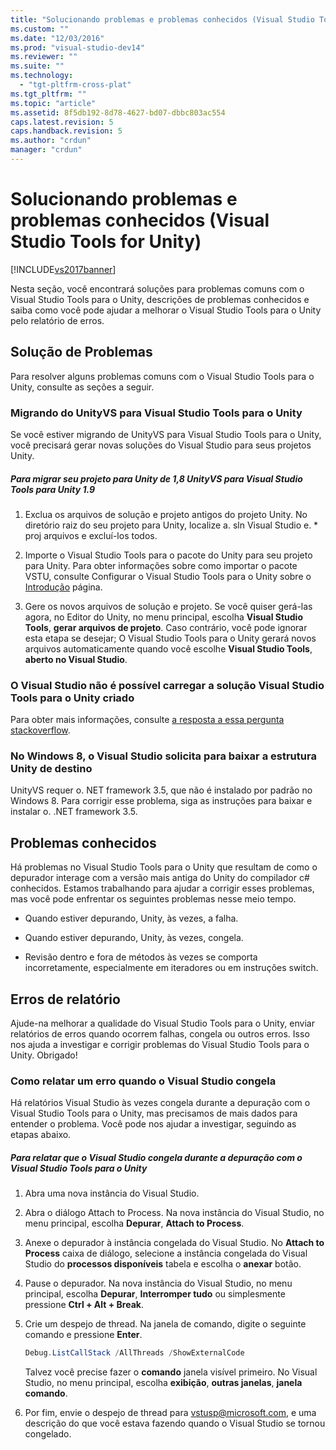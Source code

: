```yaml
---
title: "Solucionando problemas e problemas conhecidos (Visual Studio Tools for Unity) | Microsoft Docs"
ms.custom: ""
ms.date: "12/03/2016"
ms.prod: "visual-studio-dev14"
ms.reviewer: ""
ms.suite: ""
ms.technology: 
  - "tgt-pltfrm-cross-plat"
ms.tgt_pltfrm: ""
ms.topic: "article"
ms.assetid: 8f5db192-8d78-4627-bd07-dbbc803ac554
caps.latest.revision: 5
caps.handback.revision: 5
ms.author: "crdun"
manager: "crdun"
---
```

# Solucionando problemas e problemas conhecidos (Visual Studio Tools for Unity)
[!INCLUDE[vs2017banner](../code-quality/includes/vs2017banner.md)]

Nesta seção, você encontrará soluções para problemas comuns com o Visual Studio Tools para o Unity, descrições de problemas conhecidos e saiba como você pode ajudar a melhorar o Visual Studio Tools para o Unity pelo relatório de erros.  
  
## Solução de Problemas  
 Para resolver alguns problemas comuns com o Visual Studio Tools para o Unity, consulte as seções a seguir.  
  
### Migrando do UnityVS para Visual Studio Tools para o Unity  
 Se você estiver migrando de UnityVS para Visual Studio Tools para o Unity, você precisará gerar novas soluções do Visual Studio para seus projetos Unity.  
  
##### Para migrar seu projeto para Unity de 1,8 UnityVS para Visual Studio Tools para Unity 1.9  
  
1.  Exclua os arquivos de solução e projeto antigos do projeto Unity.  No diretório raiz do seu projeto para Unity, localize a. sln Visual Studio e. \* proj arquivos e excluí\-los todos.  
  
2.  Importe o Visual Studio Tools para o pacote do Unity para seu projeto para Unity.  Para obter informações sobre como importar o pacote VSTU, consulte Configurar o Visual Studio Tools para o Unity sobre o [Introdução](../cross-platform/getting-started-with-visual-studio-tools-for-unity.md) página.  
  
3.  Gere os novos arquivos de solução e projeto.  Se você quiser gerá\-las agora, no Editor do Unity, no menu principal, escolha **Visual Studio Tools**, **gerar arquivos de projeto**.  Caso contrário, você pode ignorar esta etapa se desejar; O Visual Studio Tools para o Unity gerará novos arquivos automaticamente quando você escolhe **Visual Studio Tools**, **aberto no Visual Studio**.  
  
### O Visual Studio não é possível carregar a solução Visual Studio Tools para o Unity criado  
 Para obter mais informações, consulte [a resposta a essa pergunta stackoverflow](http://stackoverflow.com/a/24035907/36702).  
  
### No Windows 8, o Visual Studio solicita para baixar a estrutura Unity de destino  
 UnityVS requer o.  NET framework 3.5, que não é instalado por padrão no Windows 8.  Para corrigir esse problema, siga as instruções para baixar e instalar o.  .NET framework 3.5.  
  
## Problemas conhecidos  
 Há problemas no Visual Studio Tools para o Unity que resultam de como o depurador interage com a versão mais antiga do Unity do compilador c\# conhecidos.  Estamos trabalhando para ajudar a corrigir esses problemas, mas você pode enfrentar os seguintes problemas nesse meio tempo.  
  
-   Quando estiver depurando, Unity, às vezes, a falha.  
  
-   Quando estiver depurando, Unity, às vezes, congela.  
  
-   Revisão dentro e fora de métodos às vezes se comporta incorretamente, especialmente em iteradores ou em instruções switch.  
  
## Erros de relatório  
 Ajude\-na melhorar a qualidade do Visual Studio Tools para o Unity, enviar relatórios de erros quando ocorrem falhas, congela ou outros erros.  Isso nos ajuda a investigar e corrigir problemas do Visual Studio Tools para o Unity.  Obrigado\!  
  
### Como relatar um erro quando o Visual Studio congela  
 Há relatórios Visual Studio às vezes congela durante a depuração com o Visual Studio Tools para o Unity, mas precisamos de mais dados para entender o problema.  Você pode nos ajudar a investigar, seguindo as etapas abaixo.  
  
##### Para relatar que o Visual Studio congela durante a depuração com o Visual Studio Tools para o Unity  
  
1.  Abra uma nova instância do Visual Studio.  
  
2.  Abra o diálogo Attach to Process.  Na nova instância do Visual Studio, no menu principal, escolha **Depurar**, **Attach to Process**.  
  
3.  Anexe o depurador à instância congelada do Visual Studio.  No **Attach to Process** caixa de diálogo, selecione a instância congelada do Visual Studio do **processos disponíveis** tabela e escolha o **anexar** botão.  
  
4.  Pause o depurador.  Na nova instância do Visual Studio, no menu principal, escolha **Depurar**, **Interromper tudo** ou simplesmente pressione **Ctrl \+ Alt \+ Break**.  
  
5.  Crie um despejo de thread.  Na janela de comando, digite o seguinte comando e pressione **Enter**.  
  
    ```powershell  
    Debug.ListCallStack /AllThreads /ShowExternalCode  
    ```  
  
     Talvez você precise fazer o **comando** janela visível primeiro.  No Visual Studio, no menu principal, escolha **exibição**, **outras janelas**, **janela comando**.  
  
6.  Por fim, envie o despejo de thread para [vstusp@microsoft.com](mailto:vstusp@microsoft.com), e uma descrição do que você estava fazendo quando o Visual Studio se tornou congelado.